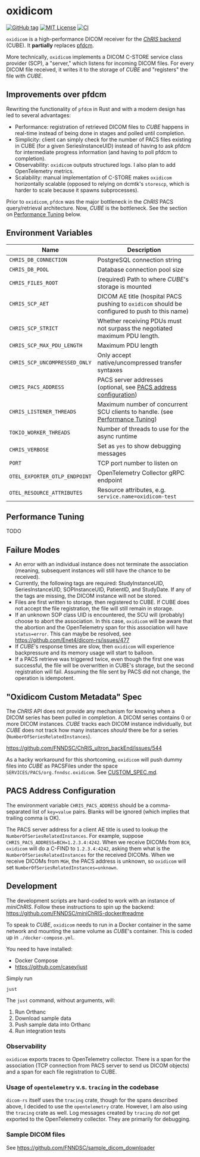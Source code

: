 # oxidicom

[![GitHub tag](https://img.shields.io/github/v/tag/FNNDSC/oxidicom?filter=v*.*.*&label=version)](https://github.com/FNNDSC/oxidicom/pkgs/container/oxidicom)
[![MIT License](https://img.shields.io/github/license/fnndsc/oxidicom)](https://github.com/FNNDSC/oxidicom/blob/master/LICENSE)
[![CI](https://github.com/FNNDSC/oxidicom/actions/workflows/ci.yml/badge.svg)](https://github.com/FNNDSC/oxidicom/actions/workflows/ci.yml)

`oxidicom` is a high-performance DICOM receiver for the
[_ChRIS_ backend](https://github.com/FNNDSC/ChRIS_ultron_backEnd) (CUBE).
It **partially** replaces [pfdcm](https://github.com/FNNDSC/pfdcm).

More technically, `oxidicom` implements a DICOM C-STORE service class provider (SCP),
a "server," which listens for incoming DICOM files. For every DICOM file received,
it writes it to the storage of _CUBE_ and "registers" the file with _CUBE_.

## Improvements over pfdcm

Rewriting the functionality of `pfdcm` in Rust and with a modern design has led to several advantages:

- Performance: registration of retrieved DICOM files to _CUBE_ happens in real-time instead of being
  done in stages and polled until completion.
- Simplicity: client can simply check for the number of PACS files existing in CUBE (for a given
  SeriesInstanceUID) instead of having to ask pfdcm for intermediate progress information (and having
  to poll pfdcm to completion).
- Observability: `oxidicom` outputs structured logs. I also plan to add OpenTelemetry metrics.
- Scalability: manual implementation of C-STORE makes `oxidicom` horizontally scalable (opposed to
  relying on dcmtk's `storescp`, which is harder to scale because it spawns subprocesses).

Prior to `oxidicom`, `pfdcm` was the major bottleneck in the _ChRIS_ PACS query/retrieval architecture.
Now, _CUBE_ is the bottleneck. See the section on [Performance Tuning](#performance-tuning) below.

## Environment Variables

| Name                          | Description                                                                                         |
|-------------------------------|-----------------------------------------------------------------------------------------------------|
| `CHRIS_DB_CONNECTION`         | PostgreSQL connection string                                                                        |
| `CHRIS_DB_POOL`               | Database connection pool size                                                                       |
| `CHRIS_FILES_ROOT`            | (required) Path to where _CUBE_'s storage is mounted                                                |
| `CHRIS_SCP_AET`               | DICOM AE title (hospital PACS pushing to `oxidicom` should be configured to push to this name)      |
| `CHRIS_SCP_STRICT`            | Whether receiving PDUs must not surpass the negotiated maximum PDU length.                          |
| `CHRIS_SCP_MAX_PDU_LENGTH`    | Maximum PDU length                                                                                  |
| `CHRIS_SCP_UNCOMPRESSED_ONLY` | Only accept native/uncompressed transfer syntaxes                                                   |                                                      
| `CHRIS_PACS_ADDRESS`          | PACS server addresses (optional, see [PACS address configuration](#pacs-address-configuration))     |
| `CHRIS_LISTENER_THREADS`      | Maximum number of concurrent SCU clients to handle. (see [Performance Tuning](#performance-tuning)) |
| `TOKIO_WORKER_THREADS`        | Number of threads to use for the async runtime                                                      |
| `CHRIS_VERBOSE`               | Set as `yes` to show debugging messages                                                             |
| `PORT`                        | TCP port number to listen on                                                                        |
| `OTEL_EXPORTER_OTLP_ENDPOINT` | OpenTelemetry Collector gRPC endpoint                                                               |
| `OTEL_RESOURCE_ATTRIBUTES`    | Resource attributes, e.g. `service.name=oxidicom-test`                                              |

## Performance Tuning

TODO

## Failure Modes

- An error with an individual instance does not terminate the association
  (meaning, subsequent instances will still have the chance to be received).
- Currently, the following tags are required:
  StudyInstanceUID, SeriesInstanceUID, SOPInstanceUID, PatientID, and StudyDate.
  If any of the tags are missing, the DICOM instance will not be stored.
- Files are first written to storage, then registered to CUBE. If CUBE does not
  accept the file registration, the file will still remain in storage.
- If an unknown SOP class UID is encountered, the SCU will (probably) choose to abort
  the association. In this case, `oxidicom` will be aware that the abortion and the
  OpenTelemetry span for this association will have `status=error`. This can maybe
  be resolved, see https://github.com/Enet4/dicom-rs/issues/477
- If _CUBE_'s response times are slow, then `oxidicom` will experience backpressure
  and its memory usage will start to balloon.
- If a PACS retrieve was triggered twice, even though the first one was successful,
  the file will be overwritten in CUBE's storage, but the second registration will fail.
  Assuming the file sent by PACS did not change, the operation is idempotent.

## "Oxidicom Custom Metadata" Spec

The _ChRIS_ API does not provide any mechanism for knowing when a DICOM series has been pulled in completion.
A DICOM series contains 0 or more DICOM instances. _CUBE_ tracks each DICOM instance individually, but _CUBE_
does not track how many instances _should_ there be for a series (`NumberOfSeriesRelatedInstances`).

https://github.com/FNNDSC/ChRIS_ultron_backEnd/issues/544

As a hacky workaround for this shortcoming, `oxidicom` will push dummy files into _CUBE_ as PACSFiles
under the space `SERVICES/PACS/org.fnndsc.oxidicom`. See [CUSTOM_SPEC.md](./CUSTOM_SPEC.md).

## PACS Address Configuration

The environment variable `CHRIS_PACS_ADDRESS` should be a comma-separated list of `key=value` pairs.
Blanks will be ignored (which implies that trailing comma is OK).

The PACS server address for a client AE title is used to lookup the `NumberOfSeriesRelatedInstances`.
For example, suppose `CHRIS_PACS_ADDRESS=BCH=1.2.3.4:4242`. When we receive DICOMs from `BCH`, `oxidicom`
will do a C-FIND to `1.2.3.4:4242`, asking them what is the `NumberOfSeriesRelatedInstances` for the
received DICOMs. When we receive DICOMs from `MGH`, the PACS address is unknown, so `oxidicom` will set
`NumberOfSeriesRelatedInstances=unknown`.

## Development

The development scripts are hard-coded to work with an instance of _miniChRIS_.
Follow these instructions to spin up the backend: 
https://github.com/FNNDSC/miniChRIS-docker#readme

To speak to _CUBE_, `oxidicom` needs to run in a Docker container in the same network and mounting
the same volume as _CUBE_'s container. This is coded up in `./docker-compose.yml`.

You need to have installed:

- Docker Compose
- https://github.com/casey/just

Simply run

```shell
just
```

The `just` command, without arguments, will:

1. Run Orthanc
2. Download sample data
3. Push sample data into Orthanc
4. Run integration tests

### Observability

`oxidicom` exports traces to OpenTelemetry collector. There is a span for the association
(TCP connection from PACS server to send us DICOM objects) and a span for each file registration
to CUBE.

### Usage of `opentelemetry` v.s. `tracing` in the codebase

`dicom-rs` itself uses the `tracing` crate, though for the spans described above,
I decided to use the `opentelemetry` crate. However, I am also using the `tracing`
crate as well. Log messages created by `tracing` _do not_ get exported to the
OpenTelemetry collector. They are primarily for debugging.

### Sample DICOM files

See https://github.com/FNNDSC/sample_dicom_downloader
